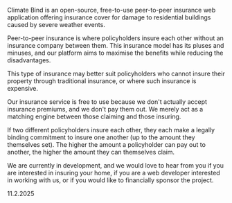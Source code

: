 Climate Bind is an open-source, free-to-use peer-to-peer insurance web application offering insurance cover for damage to residential buildings caused by severe weather events.

Peer-to-peer insurance is where policyholders insure each other without an insurance company between them. This insurance model has its pluses and minuses, and our platform aims to maximise the benefits while reducing the disadvantages.

This type of insurance may better suit policyholders who cannot insure their property through traditional insurance, or where such insurance is expensive.

Our insurance service is free to use because we don't actually accept insurance premiums, and we don't pay them out. We merely act as a matching engine between those claiming and those insuring.

If two different policyholders insure each other, they each make a legally binding commitment to insure one another (up to the amount they themselves set). The higher the amount a policyholder can pay out to another, the higher the amount they can themselves claim.

We are currently in development, and we would love to hear from you if you are interested in insuring your home, if you are a web developer interested in working with us, or if you would like to financially sponsor the project.

11.2.2025

